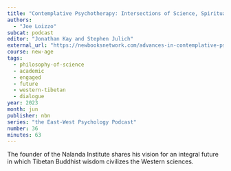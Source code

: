 ```yaml
---
title: "Contemplative Psychotherapy: Intersections of Science, Spirituality and Buddhism"
authors:
  - "Joe Loizzo"
subcat: podcast
editor: "Jonathan Kay and Stephen Julich"
external_url: "https://newbooksnetwork.com/advances-in-contemplative-psychotherapy"
course: new-age
tags:
  - philosophy-of-science
  - academic
  - engaged
  - future
  - western-tibetan
  - dialogue
year: 2023
month: jun
publisher: nbn
series: "the East-West Psychology Podcast"
number: 36
minutes: 63
---
```


The founder of the Nalanda Institute shares his vision for an integral future in which Tibetan Buddhist wisdom civilizes the Western sciences.
